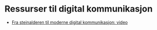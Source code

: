 # Ressurser til digital kommunikasjon

* [Fra steinalderen til moderne digital kommunikasjon: video](https://www.youtube.com/watch?v=oxTUC5I22LU)
